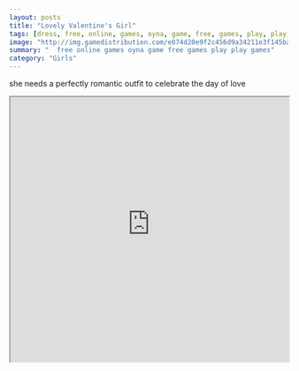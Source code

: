 ```yaml
---
layout: posts
title: "Lovely Valentine's Girl"
tags: [dress, free, online, games, oyna, game, free, games, play, play, games]
image: "http://img.gamedistribution.com/e074d20e9f2c456d9a34211e3f145ba1.jpg"
summary: "  free online games oyna game free games play play games"
category: "Girls"
---
```


she needs a perfectly romantic outfit to celebrate the day of love

<iframe width="100%" height="480px;" src="http://flash.gamedistribution.com?game=e074d20e9f2c456d9a34211e3f145ba1"></iframe>